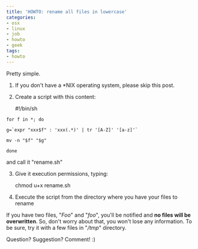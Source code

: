 ```yaml
---
title: 'HOWTO: rename all files in lowercase'
categories:
- osx
- linux
- job
- howto
- geek
tags:
- howto
---
```

Pretty simple.

  1. If you don't have a *NIX operating system, please skip this post.
  2. Create a script with this content: 
    
        #!/bin/sh  
    
    for f in *; do  
    
    g=`expr "xxx$f" : 'xxx(.*)' | tr '[A-Z]' '[a-z]'`  
    
    mv -n "$f" "$g"  
    
    done

  
and call it "rename.sh"

  3. Give it execution permissions, typing: 
    
        chmod u+x rename.sh

  

  4. Execute the script from the directory where you have your files to rename
  

If you have two files, "_Foo_" and "_foo_", you'll be notified and **no files
will be overwritten**. So, don't worry about that, you won't lose any
information. To be sure, try it with a few files in "_/tmp_" directory.

Question? Suggestion? Comment! :)



